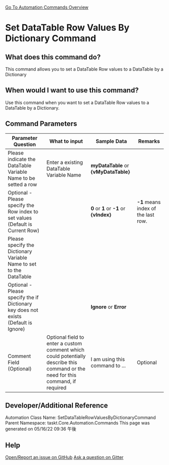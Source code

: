 <!--TITLE: Set DataTable Row Values By Dictionary Command -->
<!-- SUBTITLE: a command in the DataTable Commands group. -->
[Go To Automation Commands Overview](/automation-commands.md)


# Set DataTable Row Values By Dictionary Command


## What does this command do?
This command allows you to set a DataTable Row values to a DataTable by a Dictionary


## When would I want to use this command?
Use this command when you want to set a DataTable Row values to a DataTable by a Dictionary.


## Command Parameters
| Parameter Question   	| What to input  	|  Sample Data 	| Remarks  	|
| ---                    | ---               | ---           | ---       |
|Please indicate the DataTable Variable Name to be setted a row|Enter a existing DataTable Variable Name|**myDataTable** or **{vMyDataTable}**||
|Optional - Please specify the Row index to set values (Default is Current Row)||**0** or **1** or **-1** or **{vIndex}**|**-1** means index of the last row.|
|Please specify the Dictionary Variable Name to set to the DataTable||||
|Optional - Please specify the if Dictionary key does not exists (Default is Ignore)||**Ignore** or **Error**||
|Comment Field (Optional)|Optional field to enter a custom comment which could potentially describe this command or the need for this command, if required|I am using this command to ...|Optional|












## Developer/Additional Reference
Automation Class Name: SetDataTableRowValuesByDictionaryCommand
Parent Namespace: taskt.Core.Automation.Commands
This page was generated on 05/16/22 09:36 午後


## Help
[Open/Report an issue on GitHub](https://github.com/saucepleez/taskt/issues/new)
[Ask a question on Gitter](https://gitter.im/taskt-rpa/Lobby)

